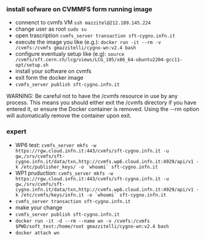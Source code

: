 ### install sofware on CVMMFS form running image 
- connenct to cvmfs VM ```ssh mazzitel@212.189.145.224```
- change user as root ```sudo su```
- open trascription ```cvmfs_server transaction sft-cygno.infn.it```
- execute the image you like (e.g.): ```docker run -it --rm -v /cvmfs:/cvmfs gmazzitelli/cygno-wn:v2.4 bash```
- configure eventualy setup like (e.g): ```source /cvmfs/sft.cern.ch/lcg/views/LCG_105/x86_64-ubuntu2204-gcc11-opt/setup.sh```
- install your software on cvmfs
- exit form the docker image 
- ```cvmfs_server publish sft-cygno.infn.it```

WARNING: Be careful not to have the /cvmfs resource in use by any process. This means you should either exit the /cvmfs directory if you have entered it, or ensure the Docker container is removed. Using the --rm option will automatically remove the container upon exit.

### expert
- WP6 test: ```cvmfs_server mkfs -w https://rgw.cloud.infn.it:443/cvmfs/sft-cygno.infn.it -u gw,/srv/cvmfs/sft-cygno.infn.it/data/txn,http://cvmfs.wp6.cloud.infn.it:4929/api/v1 -k /etc/publisher_keys/ -o `whoami` sft-cygno.infn.it```
- WP1 pruduction: ```cvmfs_server mkfs -w https://rgw.cloud.infn.it:443/cvmfs/sft-cygno.infn.it -u gw,/srv/cvmfs/sft-cygno.infn.it/data/txn,http://cvmfs.wp6.cloud.infn.it:4929/api/v1 -k /etc/cvmfs/keys/infn.it -o `whoami` sft-cygno.infn.it```
- ```cvmfs_server transaction sft-cygno.infn.it```
- make your change 
- ```cvmfs_server publish sft-cygno.infn.it```
- ```docker run -it -d --rm --name wn -v /cvmfs:/cvmfs $PWD/soft_test:/home/root gmazzitelli/cygno-wn:v2.4 bash```
- ```docker attach wn```
